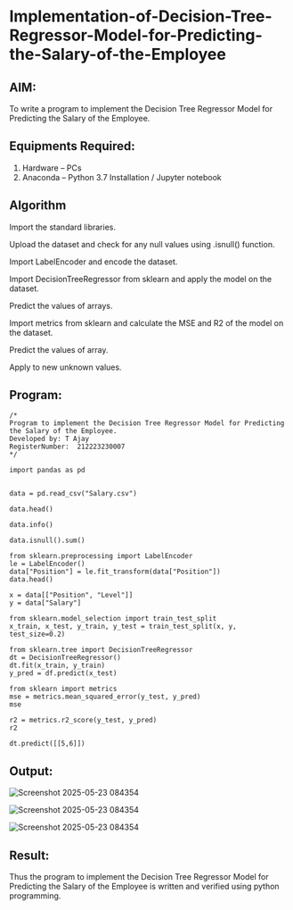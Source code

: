 # Implementation-of-Decision-Tree-Regressor-Model-for-Predicting-the-Salary-of-the-Employee

## AIM:
To write a program to implement the Decision Tree Regressor Model for Predicting the Salary of the Employee.

## Equipments Required:
1. Hardware – PCs
2. Anaconda – Python 3.7 Installation / Jupyter notebook

## Algorithm

Import the standard libraries.

Upload the dataset and check for any null values using .isnull() function.

Import LabelEncoder and encode the dataset.

Import DecisionTreeRegressor from sklearn and apply the model on the dataset.

Predict the values of arrays.

Import metrics from sklearn and calculate the MSE and R2 of the model on the dataset.

Predict the values of array.

Apply to new unknown values.


## Program:
```
/*
Program to implement the Decision Tree Regressor Model for Predicting the Salary of the Employee.
Developed by: T Ajay
RegisterNumber:  212223230007
*/
```
```
import pandas as pd


data = pd.read_csv("Salary.csv")

data.head()

data.info()

data.isnull().sum()

from sklearn.preprocessing import LabelEncoder
le = LabelEncoder()
data["Position"] = le.fit_transform(data["Position"])
data.head()

x = data[["Position", "Level"]]
y = data["Salary"]

from sklearn.model_selection import train_test_split
x_train, x_test, y_train, y_test = train_test_split(x, y, test_size=0.2)

from sklearn.tree import DecisionTreeRegressor
dt = DecisionTreeRegressor()
dt.fit(x_train, y_train)
y_pred = df.predict(x_test)

from sklearn import metrics
mse = metrics.mean_squared_error(y_test, y_pred)
mse

r2 = metrics.r2_score(y_test, y_pred)
r2

dt.predict([[5,6]])
```
## Output:

![Screenshot 2025-05-23 084354](https://github.com/user-attachments/assets/3e840371-effb-42ef-99cc-beec9e23e384)

![Screenshot 2025-05-23 084354](https://github.com/user-attachments/assets/90a40f32-4347-4a11-91a3-9389b9161ef0)

![Screenshot 2025-05-23 084354](https://github.com/user-attachments/assets/195942cd-0bef-4a7b-9b97-d38c1d8dc2e8)

## Result:
Thus the program to implement the Decision Tree Regressor Model for Predicting the Salary of the Employee is written and verified using python programming.
